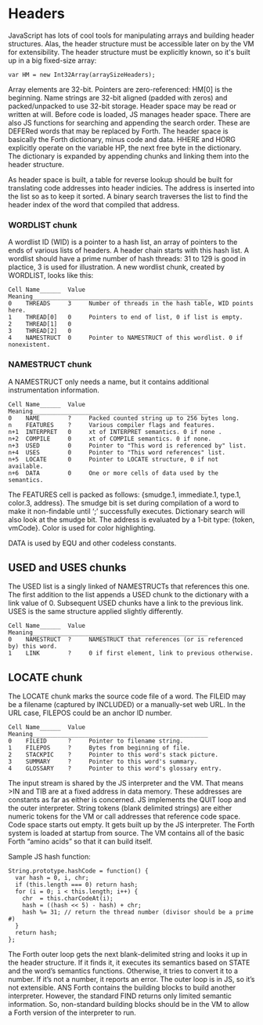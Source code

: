 # Headers
JavaScript has lots of cool tools for manipulating arrays and building header structures. Alas, the header structure must be accessible later on by the VM for extensibility. The header structure must be explicitly known, so it's built up in a big fixed-size array:

`var HM = new Int32Array(arraySizeHeaders);`

Array elements are 32-bit. Pointers are zero-referenced: HM[0] is the beginning. Name strings are 32-bit aligned (padded with zeros) and packed/unpacked to use 32-bit storage. Header space may be read or written at will. Before code is loaded, JS manages header space. There are also JS functions for searching and appending the search order. These are DEFERed words that may be replaced by Forth. The header space is basically the Forth dictionary, minus code and data. HHERE and HORG explicitly operate on the variable HP, the next free byte in the dictionary. The dictionary is expanded by appending chunks and linking them into the header structure.

As header space is built, a table for reverse lookup should be built for translating code addresses into header indicies. The address is inserted into the list so as to keep it sorted. A binary search traverses the list to find the header index of the word that compiled that address.

### WORDLIST chunk

A wordlist ID (WID) is a pointer to a hash list, an array of pointers to the ends of various lists of headers. A header chain starts with this hash list. A wordlist should have a prime number of hash threads: 31 to 129 is good in plactice, 3 is used for illustration. A new wordlist chunk, created by WORDLIST, looks like this:
```
Cell Name______  Value Meaning__________________________________________________
0    THREADS     3     Number of threads in the hash table, WID points here.    
1    THREAD[0]   0     Pointers to end of list, 0 if list is empty.             
2    THREAD[1]   0                                                              
3    THREAD[2]   0                                                              
4    NAMESTRUCT  0     Pointer to NAMESTRUCT of this wordlist. 0 if nonexistent.
```
### NAMESTRUCT chunk

A NAMESTRUCT only needs a name, but it contains additional instrumentation information.

```
Cell Name______  Value Meaning__________________________________________________
0    NAME        ?     Packed counted string up to 256 bytes long.              
n    FEATURES    ?     Various compiler flags and features.                     
n+1  INTERPRET   0     xt of INTERPRET semantics. 0 if none .                   
n+2  COMPILE     0     xt of COMPILE semantics. 0 if none.                      
n+3  USED        0     Pointer to "This word is referenced by" list.            
n+4  USES        0     Pointer to "This word references" list.                  
n+5  LOCATE      0     Pointer to LOCATE structure, 0 if not available.         
n+6  DATA        0     One or more cells of data used by the semantics.         
```
The FEATURES cell is packed as follows: {smudge.1, immediate.1, type.1, color.3, address}. 
The smudge bit is set during compilation of a word to make it non-findable until ‘;’ successfully executes. Dictionary search will also look at the smudge bit. The address is evaluated by a 1-bit type: {token, vmCode}. Color is used for color highlighting.

DATA is used by EQU and other codeless constants.

## USED and USES chunks

The USED list is a singly linked of NAMESTRUCTs that references this one. The first addition to the list appends a USED chunk to the dictionary with a link value of 0. Subsequent USED chunks have a link to the previous link. USES is the same structure applied slightly differently.

```
Cell Name______  Value Meaning__________________________________________________                                                   
0    NAMESTRUCT  ?     NAMESTRUCT that references (or is referenced by) this word. 
1    LINK        ?     0 if first element, link to previous otherwise.             
```
## LOCATE chunk

The LOCATE chunk marks the source code file of a word. The FILEID may be a filename (captured by INCLUDED) or a manually-set web URL. In the URL case, FILEPOS could be an anchor ID number.
```
Cell Name______  Value Meaning__________________________________________________
0    FILEID      ?     Pointer to filename string.                              
1    FILEPOS     ?     Bytes from beginning of file.                            
2    STACKPIC    ?     Pointer to this word's stack picture.                    
3    SUMMARY     ?     Pointer to this word's summary.                          
4    GLOSSARY    ?     Pointer to this word's glossary entry.                   
```
The input stream is shared by the JS interpreter and the VM. That means >IN and TIB are at a fixed address in data memory. These addresses are constants as far as either is concerned. JS implements the QUIT loop and the outer interpreter. String tokens (blank delimited strings) are either numeric tokens for the VM or call addresses that reference code space. Code space starts out empty. It gets built up by the JS interpreter. The Forth system is loaded at startup from source. The VM contains all of the basic Forth “amino acids” so that it can build itself.

Sample JS hash function:
```
String.prototype.hashCode = function() {
  var hash = 0, i, chr;
  if (this.length === 0) return hash;
  for (i = 0; i < this.length; i++) {
    chr  = this.charCodeAt(i);
    hash = ((hash << 5) - hash) + chr;
    hash %= 31; // return the thread number (divisor should be a prime #)
  }
  return hash;
};
```

The Forth outer loop gets the next blank-delimited string and looks it up in the header structure. If it finds it, it executes its semantics based on STATE and the word’s semantics functions. Otherwise, it tries to convert it to a number. If it’s not a number, it reports an error. The outer loop is in JS, so it’s not extensible. ANS Forth contains the building blocks to build another interpreter. However, the standard FIND returns only limited semantic information. So, non-standard building blocks should be in the VM to allow a Forth version of the interpreter to run.
